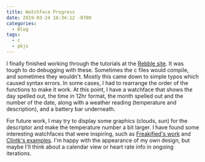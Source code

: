 ```yaml
---
title: Watchface Progress
date: 2019-03-24 16:34:12 -0700
categories: 
  - Blog
tags:
  - c
  - pkjs
---
```


I finally finished working through the tutorials at the [Rebble site](https://developer.rebble.io/developer.pebble.com/tutorials/watchface-tutorial/part1/index.html). It was tough to do debugging with these. Sometimes the c files would compile, and sometimes they wouldn't. Mostly this came down to simple typos which caused syntax errors. In some cases, I had to rearrange the order of the functions to make it work. At this point, I have a watchface that shows the day spelled out, the time in 12hr format, the month spelled out and the number of the date, along with a weather reading (temperature and description), and a battery bar underneath. 

For future work, I may try to display some graphics (clouds, sun) for the descriptor and make the temperature number a bit larger. I have found some interesting watchfaces that were inspiring, such as [Freakified's work](https://github.com/freakified/TimeStylePebble) and [Clintk's examples](http://clintkprojects.blogspot.com/2014/11/pebble-watchface.html). I'm happy with the appearance of my own design, but maybe I'll think about a calendar view or heart rate info in ongoing iterations. 